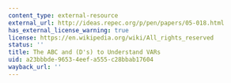 ```yaml
---
content_type: external-resource
external_url: http://ideas.repec.org/p/pen/papers/05-018.html
has_external_license_warning: true
license: https://en.wikipedia.org/wiki/All_rights_reserved
status: ''
title: The ABC and (D's) to Understand VARs
uid: a23bbbde-9653-4eef-a555-c28bbab17604
wayback_url: ''
---
```

